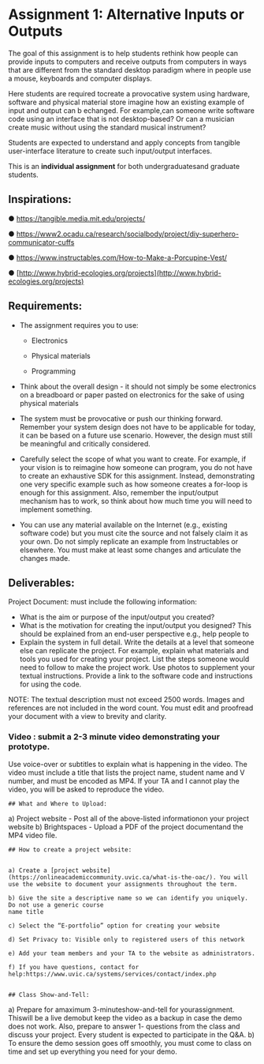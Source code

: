 # Assignment 1: Alternative Inputs or Outputs

The goal of this assignment is to help students rethink how people can provide inputs to computers and
receive outputs from computers in ways that are different from the standard desktop paradigm where in
people use a mouse, keyboards and computer displays.

Here students are required tocreate a provocative system using hardware, software and physical
material store imagine how an existing example of input and output can b echanged. For example,can
someone write software code using an interface that is not desktop-based? Or can a musician create
music without using the standard musical instrument?

Students are expected to understand and apply concepts from tangible user-interface literature to create
such input/output interfaces.

This is an **individual assignment** for both undergraduatesand graduate students.

## Inspirations:
● https://tangible.media.mit.edu/projects/

● https://www2.ocadu.ca/research/socialbody/project/diy-superhero-communicator-cuffs

● https://www.instructables.com/How-to-Make-a-Porcupine-Vest/

● [http://www.hybrid-ecologies.org/projects](http://www.hybrid-ecologies.org/projects)

## Requirements:
- The assignment requires you to use:

  - Electronics

  - Physical materials

  - Programming

- Think about the overall design - it should not simply be some electronics on a breadboard or
paper pasted on electronics for the sake of using physical materials

- The system must be provocative or push our thinking forward. Remember your system design
does not have to be applicable for today, it can be based on a future use scenario. However, the
design must still be meaningful and critically considered.

- Carefully select the scope of what you want to create. For example, if your vision is to reimagine
how someone can program, you do not have to create an exhaustive SDK for this assignment.
Instead, demonstrating one very specific example such as how someone creates a for-loop is
enough for this assignment. Also, remember the input/output mechanism has to work, so think
about how much time you will need to implement something.

- You can use any material available on the Internet (e.g., existing software code) but you must
cite the source and not falsely claim it as your own. Do not simply replicate an example from
Instructables or elsewhere. You must make at least some changes and articulate the changes
made.

## Deliverables:


Project Document: must include the following information:
- What is the aim or purpose of the input/output you created?
- What is the motivation for creating the input/output you designed? This should be
explained from an end-user perspective e.g., help people to <do something>
- Explain the system in full detail. Write the details at a level that someone else can
replicate the project. For example, explain what materials and tools you used for
creating your project. List the steps someone would need to follow to make the project
work. Use photos to supplement your textual instructions. Provide a link to the software
code and instructions for using the code.


NOTE: The textual description must not exceed 2500 words. Images and references are not
included in the word count. You must edit and proofread your document with a view to
brevity and clarity.

### Video : submit a 2-3 minute video demonstrating your prototype. 
Use voice-over or subtitles to explain what is happening in the video. The video must include a title that lists the project name,
student name and V number, and must be encoded as MP4. If your TA and I cannot play the
video, you will be asked to reproduce the video.
```
## What and Where to Upload:

```
a) Project website - Post all of the above-listed informationon your project website
b) Brightspaces - Upload a PDF of the project documentand the MP4 video file.
```
## How to create a project website:


a) Create a [project website](https://onlineacademiccommunity.uvic.ca/what-is-the-oac/). You will
use the website to document your assignments throughout the term.

b) Give the site a descriptive name so we can identify you uniquely. Do not use a generic course
name title

c) Select the “E-portfolio” option for creating your website

d) Set Privacy to: Visible only to registered users of this network

e) Add your team members and your TA to the website as administrators.

f) If you have questions, contact for help:https://www.uvic.ca/systems/services/contact/index.php


## Class Show-and-Tell:

```
a) Prepare for amaximum 3-minuteshow-and-tell for yourassignment. Thiswill be a live demobut
keep the video as a backup in case the demo does not work. Also, prepare to answer 1-
questions from the class and discuss your project. Every student is expected to participate in the
Q&A.
b) To ensure the demo session goes off smoothly, you must come to class on time and set up
everything you need for your demo.
```
